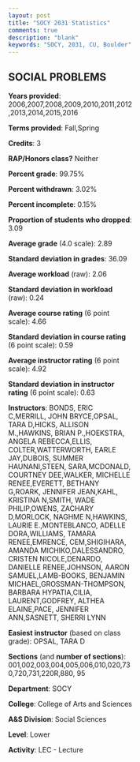 ```yaml
---
layout: post
title: "SOCY 2031 Statistics"
comments: true
description: "blank"
keywords: "SOCY, 2031, CU, Boulder"
--- 
```

<head>
<script src="https://ajax.googleapis.com/ajax/libs/jquery/2.1.3/jquery.min.js"></script>
<script src="https://dl.dropboxusercontent.com/s/pc42nxpaw1ea4o9/highcharts.js?dl=0"></script>
<!-- <script src="../assets/js/highcharts.js"></script> -->
<style type="text/css">@font-face {
	font-family: "Bebas Neue";
	src: url(https://www.filehosting.org/file/details/544349/BebasNeue%20Regular.otf) format("opentype");
	}
	h1.Bebas { 
		font-family: "Bebas Neue", Verdana, Tahoma;
	}
</style>
</head>
<body>
	<div id="container" style="float: right; width: 45%; height: 88%; margin-left: 2.5%; margin-right: 2.5%;"></div>
	<script language="JavaScript">
		$(document).ready(function() {
		var chart = {type: 'column'};
		var title = {text: 'Grade Distribution'};
		var xAxis = {categories: ['A','B','C','D','F'],crosshair: true};
		var yAxis = {min: 0,title: {text: 'Percentage'}};
		var tooltip = {headerFormat: '<center><b><span style="font-size:20px">{point.key}</span></b></center>',
		               pointFormat: '<td style="padding:0"><b>{point.y:.1f}%</b></td>',
		               footerFormat: '</table>',shared: true,useHTML: true};
		var plotOptions = {column: {pointPadding: 0.0,borderWidth: 0}};  
		var credits = {enabled: false};var series= [{name: 'Percent',data: [29.84,40.99,20.64,5.11,3.38,]}];
		var json = {};
		json.chart = chart;
		json.title = title;
		json.tooltip = tooltip;
		json.xAxis = xAxis;
		json.yAxis = yAxis;  
		json.series = series;
		json.plotOptions = plotOptions;  
		json.credits = credits;
		$('#container').highcharts(json);
	});
	</script>
</body>
			   
## SOCIAL PROBLEMS

**Years provided**: 2006,2007,2008,2009,2010,2011,2012,2013,2014,2015,2016

**Terms provided**: Fall,Spring

**Credits**: 3

**RAP/Honors class?** Neither

**Percent grade**: 99.75%

**Percent withdrawn**: 3.02%

**Percent incomplete**: 0.15%

**Proportion of students who dropped**: 3.09

**Average grade** (4.0 scale): 2.89

**Standard deviation in grades**: 36.09

**Average workload** (raw): 2.06

**Standard deviation in workload** (raw): 0.24

**Average course rating** (6 point scale): 4.66

**Standard deviation in course rating** (6 point scale): 0.59

**Average instructor rating** (6 point scale): 4.92

**Standard deviation in instructor rating** (6 point scale): 0.63

**Instructors**: BONDS, ERIC C,MERRILL, JOHN BRYCE,OPSAL, TARA D,HICKS, ALLISON M.,HAWKINS, BRIAN P.,HOEKSTRA, ANGELA REBECCA,ELLIS, COLTER,WATTERWORTH, EARLE JAY,DUBOIS, SUMMER HAUNANI,STEEN, SARA,MCDONALD, COURTNEY DEE,WALKER, MICHELLE RENEE,EVERETT, BETHANY G,ROARK, JENNIFER JEAN,KAHL, KRISTINA N,SMITH, WADE PHILIP,OWENS, ZACHARY D,MORLOCK, NAGHME N,HAWKINS, LAURIE E.,MONTEBLANCO, ADELLE DORA,WILLIAMS, TAMARA RENEE,EMRENCE, CEM,SHIGIHARA, AMANDA MICHIKO,DALESSANDRO, CRISTEN NICOLE,DENARDO, DANIELLE RENEE,JOHNSON, AARON SAMUEL,LAMB-BOOKS, BENJAMIN MICHAEL,GROSSMAN-THOMPSON, BARBARA HYPATIA,CILIA, LAURENT,GODFREY, ALTHEA ELAINE,PACE, JENNIFER ANN,SASNETT, SHERRI LYNN

**Easiest instructor** (based on class grade): OPSAL, TARA D

**Sections** (and **number of sections**): 001,002,003,004,005,006,010,020,730,720,731,220R,880, 95

**Department**: SOCY

**College**: College of Arts and Sciences

**A&S Division**: Social Sciences

**Level**: Lower

**Activity**: LEC - Lecture